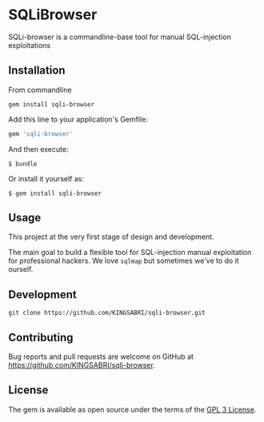 # SQLiBrowser

SQLi-browser is a commandline-base tool for manual SQL-injection exploitations 

## Installation

From commandline 
```
gem install sqli-browser
```

Add this line to your application's Gemfile:

```ruby
gem 'sqli-browser'
```

And then execute:

    $ bundle

Or install it yourself as:

    $ gem install sqli-browser

## Usage
This project at the very first stage of design and development. 

The main goal to build a flexible tool for SQL-injection manual exploitation for professional hackers. We love `sqlmap` but sometimes we've to do it ourself.

## Development

```
git clone https://github.com/KINGSABRI/sqli-browser.git
```

## Contributing

Bug reports and pull requests are welcome on GitHub at https://github.com/KINGSABRI/sqli-browser.


## License

The gem is available as open source under the terms of the [GPL 3 License](http://www.gnu.org/licenses/gpl-3.0.en.html).

